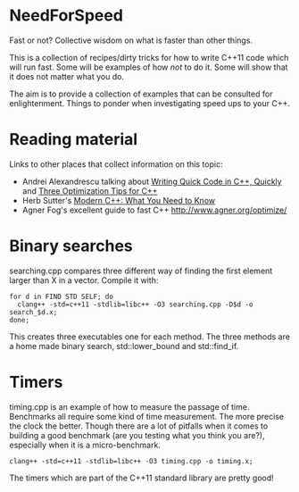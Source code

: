 NeedForSpeed
============

Fast or not? Collective wisdom on what is faster than other things.

This is a collection of recipes/dirty tricks for how to write C++11
code which will run fast. Some will be examples of how _not_ to do it.
Some will show that it does not matter what you do.

The aim is to provide a collection of examples that can be consulted for
enlightenment. Things to ponder when investigating speed ups to your C++.


Reading material
================

Links to other places that collect information on this topic:

* Andrei Alexandrescu talking about [Writing Quick Code in C++, 
  Quickly][quickcpp] and [Three Optimization Tips for C++][threetips]
* Herb Sutter's [Modern C++: What You Need to Know][moderncpp]
* Agner Fog's excellent guide to fast C++ http://www.agner.org/optimize/

[quickcpp]:http://channel9.msdn.com/Events/GoingNative/2013/Writing-Quick-Code-in-Cpp-Quickly
[threetips]:https://www.facebook.com/notes/facebook-engineering/three-optimization-tips-for-c/10151361643253920
[moderncpp]:http://channel9.msdn.com/Events/Build/2014/2-661

Binary searches
===============

searching.cpp compares three different way of finding the first
element larger than X in a vector. Compile it with:

```
for d in FIND STD SELF; do
  clang++ -std=c++11 -stdlib=libc++ -O3 searching.cpp -D$d -o search_$d.x;
done;
```

This creates three executables one for each method. The three methods
are a home made binary search, std::lower_bound and std::find_if.


Timers
======

timing.cpp is an example of how to measure the passage of time. Benchmarks
all require some kind of time measurement. The more precise the clock
the better. Though there are a lot of pitfalls when it comes to building
a good benchmark (are you testing what you think you are?), especially when
it is a micro-benchmark.

```
clang++ -std=c++11 -stdlib=libc++ -O3 timing.cpp -o timing.x;
```

The timers which are part of the C++11 standard library are pretty good!
